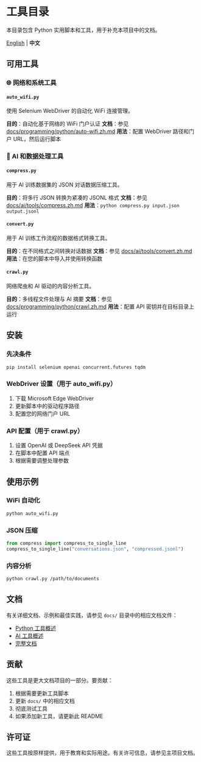 # 工具目录

本目录包含 Python 实用脚本和工具，用于补充本项目中的文档。

[English](README.md) | **中文**

## 可用工具

### 🌐 网络和系统工具

#### `auto_wifi.py`
使用 Selenium WebDriver 的自动化 WiFi 连接管理。

**目的**：自动化基于网络的 WiFi 门户认证
**文档**：参见 [docs/programming/python/auto-wifi.zh.md](../docs/programming/python/auto-wifi.zh.md)
**用法**：配置 WebDriver 路径和门户 URL，然后运行脚本

### 🤖 AI 和数据处理工具

#### `compress.py`
用于 AI 训练数据集的 JSON 对话数据压缩工具。

**目的**：将多行 JSON 转换为紧凑的 JSONL 格式
**文档**：参见 [docs/ai/tools/compress.zh.md](../docs/ai/tools/compress.zh.md)
**用法**：`python compress.py input.json output.jsonl`

#### `convert.py`
用于 AI 训练工作流程的数据格式转换工具。

**目的**：在不同格式之间转换对话数据
**文档**：参见 [docs/ai/tools/convert.zh.md](../docs/ai/tools/convert.zh.md)
**用法**：在您的脚本中导入并使用转换函数

#### `crawl.py`
网络爬虫和 AI 驱动的内容分析工具。

**目的**：多线程文件处理与 AI 摘要
**文档**：参见 [docs/programming/python/crawl.zh.md](../docs/programming/python/crawl.zh.md)
**用法**：配置 API 密钥并在目标目录上运行

## 安装

### 先决条件
```bash
pip install selenium openai concurrent.futures tqdm
```

### WebDriver 设置（用于 auto_wifi.py）
1. 下载 Microsoft Edge WebDriver
2. 更新脚本中的驱动程序路径
3. 配置您的网络门户 URL

### API 配置（用于 crawl.py）
1. 设置 OpenAI 或 DeepSeek API 凭据
2. 在脚本中配置 API 端点
3. 根据需要调整处理参数

## 使用示例

### WiFi 自动化
```bash
python auto_wifi.py
```

### JSON 压缩
```python
from compress import compress_to_single_line
compress_to_single_line("conversations.json", "compressed.jsonl")
```

### 内容分析
```bash
python crawl.py /path/to/documents
```

## 文档

有关详细文档、示例和最佳实践，请参见 `docs/` 目录中的相应文档文件：

- [Python 工具概述](../docs/programming/python/index.zh.md)
- [AI 工具概述](../docs/ai/tools/index.zh.md)
- [完整文档](../docs/index.zh.md)

## 贡献

这些工具是更大文档项目的一部分。要贡献：

1. 根据需要更新工具脚本
2. 更新 `docs/` 中的相应文档
3. 彻底测试工具
4. 如果添加新工具，请更新此 README

## 许可证

这些工具按原样提供，用于教育和实际用途。有关许可信息，请参见主项目文档。
